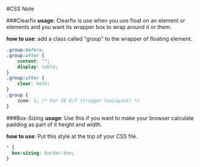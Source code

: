 #CSS Note

###Clearfix
**usage**: Clearfix is use when you use float on an element or elements and you want its wrapper box to wrap around it or them.

**how to use**: add a class called "group" to the wrapper of floating element.
```css
.group:before,
.group:after {
    content: "";
    display: table;
} 
.group:after {
    clear: both;
}
.group {
    zoom: 1; /* For IE 6/7 (trigger hasLayout) */
}
```

###Box-Sizing
**usage**: Use this if you want to make your browser calculate padding as part of it height and width. 

**how to use**: Put this style at the top of your CSS file.
```css
* {
  box-sizing: border-box;
}
```
